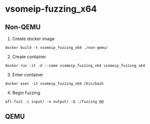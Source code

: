 # vsomeip-fuzzing_x64
## Non-QEMU
1. Create docker image
```
docker build -t vsomeip_fuzzing_x64 ./non-qemu/
```
2. Create container
```
docker run -it -d --name vsomeip_fuzzing_x64 vsomeip_fuzzing_x64
```
3. Enter container
```
docker exec -it vsomeip_fuzzing_x64 /bin/bash
```
4. Begin fuzzing
```
afl-fuzz -i input/ -o output/ -Q ./fuzzing @@
```
## QEMU
